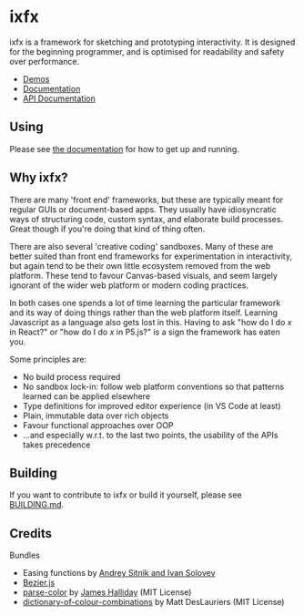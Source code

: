 # ixfx

ixfx is a framework for sketching and prototyping interactivity. It is designed for the beginning programmer, and is optimised for readability and safety over performance.

* [Demos](https://clinth.github.io/ixfx-demos/)
* [Documentation](https://clinth.github.io/ixfx-docs/)
* [API Documentation](https://clinth.github.io/ixfx/)

## Using

Please see [the documentation](https://clinth.github.io/ixfx-docs/) for how to get up and running.

## Why ixfx?

There are many 'front end' frameworks, but these are typically meant for regular GUIs or document-based apps. They usually have idiosyncratic ways of structuring code, custom syntax, and elaborate build processes. Great though if you're doing that kind of thing often.

There are also several 'creative coding' sandboxes. Many of these are better suited than front end frameworks for experimentation in interactivity, but again tend to be their own little ecosystem removed from the web platform. These tend to favour Canvas-based visuals, and seem largely ignorant of the wider web platform or modern coding practices.

In both cases one spends a lot of time learning the particular framework and its way of doing things rather than the web platform itself. Learning Javascript as a language also gets lost in this. Having to ask "how do I do _x_ in React?" or "how do I do _x_ in P5.js?" is a sign the framework has eaten you.

Some principles are:
* No build process required
* No sandbox lock-in: follow web platform conventions so that patterns learned can be applied elsewhere
* Type definitions for improved editor experience (in VS Code at least)
* Plain, immutable data over rich objects
* Favour functional approaches over OOP
* ...and especially w.r.t. to the last two points, the usability of the APIs takes precedence

## Building

If you want to contribute to ixfx or build it yourself, please see [BUILDING.md](BUILDING.md).

## Credits

Bundles
* Easing functions by [Andrey Sitnik and Ivan Solovev](https://easings.net/)
* [Bezier.js](https://github.com/Pomax/bezierjs)
* [parse-color](https://github.com/substack/parse-color) by [James Halliday](https://substack.net/) (MIT License)
* [dictionary-of-colour-combinations](https://github.com/mattdesl/dictionary-of-colour-combinations) by Matt DesLauriers (MIT License)